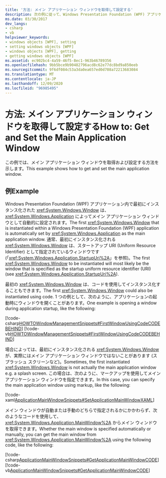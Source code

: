 ```yaml
---
title: '方法: メイン アプリケーション ウィンドウを取得して設定する'
description: 次の例に従って、Windows Presentation Foundation (WPF) アプリケーション内でメイン アプリケーション ウィンドウを取得して設定します。
ms.date: 03/30/2017
dev_langs:
- csharp
- vb
helpviewer_keywords:
- windows objects [WPF], setting
- setting windows objects [WPF]
- windows objects [WPF], getting
- getting windows objects [WPF]
ms.assetid: ec902bc4-4a59-46f5-8ec1-963b46789356
ms.openlocfilehash: 9bb5bce9b90482796acd8c62e77dc8bd9a850eeb
ms.sourcegitcommit: 9f6df084c53a3da0ea657ed0d708a72213683084
ms.translationtype: MT
ms.contentlocale: ja-JP
ms.lasthandoff: 12/09/2020
ms.locfileid: "96985495"
---
```

# <a name="how-to-get-and-set-the-main-application-window"></a><span data-ttu-id="860d6-103">方法: メイン アプリケーション ウィンドウを取得して設定する</span><span class="sxs-lookup"><span data-stu-id="860d6-103">How to: Get and Set the Main Application Window</span></span>
<span data-ttu-id="860d6-104">この例では、メイン アプリケーション ウィンドウを取得および設定する方法を示します。</span><span class="sxs-lookup"><span data-stu-id="860d6-104">This example shows how to get and set the main application window.</span></span>  
  
## <a name="example"></a><span data-ttu-id="860d6-105">例</span><span class="sxs-lookup"><span data-stu-id="860d6-105">Example</span></span>  
 <span data-ttu-id="860d6-106">Windows Presentation Foundation (WPF) アプリケーション内で最初にインスタンス化された <xref:System.Windows.Window> は、<xref:System.Windows.Application> によってメイン アプリケーション ウィンドウとして自動的に設定されます。</span><span class="sxs-lookup"><span data-stu-id="860d6-106">The first <xref:System.Windows.Window> that is instantiated within a Windows Presentation Foundation (WPF) application is automatically set by <xref:System.Windows.Application> as the main application window.</span></span> <span data-ttu-id="860d6-107">通常、最初にインスタンス化される <xref:System.Windows.Window> は、スタートアップ URI (Uniform Resource Identifier) として指定されているウィンドウです (「<xref:System.Windows.Application.StartupUri%2A>」を参照)。</span><span class="sxs-lookup"><span data-stu-id="860d6-107">The first <xref:System.Windows.Window> to be instantiated will most likely be the window that is specified as the startup uniform resource identifier (URI) (see <xref:System.Windows.Application.StartupUri%2A>).</span></span>  
  
 <span data-ttu-id="860d6-108">最初の <xref:System.Windows.Window> は、コードを使用してインスタンス化することもできます。</span><span class="sxs-lookup"><span data-stu-id="860d6-108">The first <xref:System.Windows.Window> could also be instantiated using code.</span></span> <span data-ttu-id="860d6-109">1 つの例として、次のように、アプリケーションの起動時にウィンドウを開くことがあります。</span><span class="sxs-lookup"><span data-stu-id="860d6-109">One example is opening a window during application startup, like the following:</span></span>  
  
 [!code-csharp[HOWTOWindowManagementSnippets#FirstWindowUsingCodeCODEBEHIND](~/samples/snippets/csharp/VS_Snippets_Wpf/HOWTOWindowManagementSnippets/CSharp/App.xaml.cs#firstwindowusingcodecodebehind)]
 [!code-vb[HOWTOWindowManagementSnippets#FirstWindowUsingCodeCODEBEHIND](~/samples/snippets/visualbasic/VS_Snippets_Wpf/HOWTOWindowManagementSnippets/visualbasic/application.xaml.vb#firstwindowusingcodecodebehind)]  
  
 <span data-ttu-id="860d6-110">場合によっては、最初にインスタンス化される <xref:System.Windows.Window> が、実際にはメイン アプリケーション ウィンドウではないことがあります (スプラッシュ スクリーンなど)。</span><span class="sxs-lookup"><span data-stu-id="860d6-110">Sometimes, the first instantiated <xref:System.Windows.Window> is not actually the main application window e.g. a splash screen.</span></span> <span data-ttu-id="860d6-111">この場合は、次のように、マークアップを使用してメイン アプリケーション ウィンドウを指定できます。</span><span class="sxs-lookup"><span data-stu-id="860d6-111">In this case, you can specify the main application window using markup, like the following:</span></span>  
  
 [!code-xaml[ApplicationMainWindowSnippets#SetApplicationMainWindowXAML](~/samples/snippets/xaml/VS_Snippets_Wpf/ApplicationMainWindowSnippets/XAML/App.xaml#setapplicationmainwindowxaml)]  
  
 <span data-ttu-id="860d6-112">メイン ウィンドウが自動または手動のどちらで指定されるかにかかわらず、次のようなコードを使用して、<xref:System.Windows.Application.MainWindow%2A> からメイン ウィンドウを取得できます。</span><span class="sxs-lookup"><span data-stu-id="860d6-112">Whether the main window is specified automatically or manually, you can get the main window from <xref:System.Windows.Application.MainWindow%2A> using the following code, like the following:</span></span>  
  
 [!code-csharp[ApplicationMainWindowSnippets#GetApplicationMainWindowCODE](~/samples/snippets/csharp/VS_Snippets_Wpf/ApplicationMainWindowSnippets/CSharp/App.xaml.cs#getapplicationmainwindowcode)]
 [!code-vb[ApplicationMainWindowSnippets#GetApplicationMainWindowCODE](~/samples/snippets/visualbasic/VS_Snippets_Wpf/ApplicationMainWindowSnippets/visualbasic/application.xaml.vb#getapplicationmainwindowcode)]
